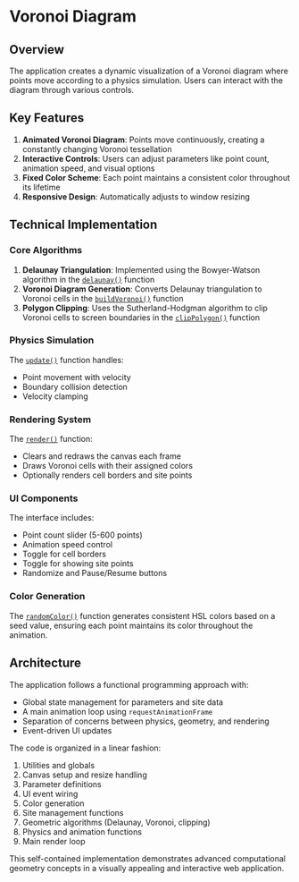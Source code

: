 # Voronoi Diagram 

## Overview

The application creates a dynamic visualization of a Voronoi diagram where points move according to a physics simulation. Users can interact with the diagram through various controls.

## Key Features

1. **Animated Voronoi Diagram**: Points move continuously, creating a constantly changing Voronoi tessellation
2. **Interactive Controls**: Users can adjust parameters like point count, animation speed, and visual options
3. **Fixed Color Scheme**: Each point maintains a consistent color throughout its lifetime
4. **Responsive Design**: Automatically adjusts to window resizing

## Technical Implementation

### Core Algorithms

1. **Delaunay Triangulation**: Implemented using the Bowyer-Watson algorithm in the [`delaunay()`](index.html#L207-L246) function
2. **Voronoi Diagram Generation**: Converts Delaunay triangulation to Voronoi cells in the [`buildVoronoi()`](index.html#L263-L287) function
3. **Polygon Clipping**: Uses the Sutherland-Hodgman algorithm to clip Voronoi cells to screen boundaries in the [`clipPolygon()`](index.html#L290-L315) function

### Physics Simulation

The [`update()`](index.html#L318-L344) function handles:
- Point movement with velocity
- Boundary collision detection
- Velocity clamping

### Rendering System

The [`render()`](index.html#L352-L382) function:
- Clears and redraws the canvas each frame
- Draws Voronoi cells with their assigned colors
- Optionally renders cell borders and site points

### UI Components

The interface includes:
- Point count slider (5-600 points)
- Animation speed control
- Toggle for cell borders
- Toggle for showing site points
- Randomize and Pause/Resume buttons

### Color Generation

The [`randomColor()`](index.html#L147-L152) function generates consistent HSL colors based on a seed value, ensuring each point maintains its color throughout the animation.

## Architecture

The application follows a functional programming approach with:
- Global state management for parameters and site data
- A main animation loop using `requestAnimationFrame`
- Separation of concerns between physics, geometry, and rendering
- Event-driven UI updates

The code is organized in a linear fashion:
1. Utilities and globals
2. Canvas setup and resize handling
3. Parameter definitions
4. UI event wiring
5. Color generation
6. Site management functions
7. Geometric algorithms (Delaunay, Voronoi, clipping)
8. Physics and animation functions
9.  Main render loop

This self-contained implementation demonstrates advanced computational geometry concepts in a visually appealing and interactive web application.